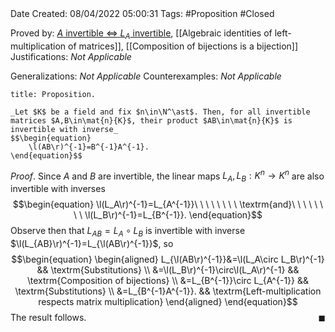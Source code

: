 <br />
<br />

Date Created: 08/04/2022 05:00:31
Tags: #Proposition #Closed

Proved by: [$A$ invertible $\Leftrightarrow$ $L_A$ invertible](Matrix%20invertible%20iff%20left-multiplication%20invertible.md), [[Algebraic identities of left-multiplication of matrices]], [[Composition of bijections is a bijection]]
Justifications: _Not Applicable_

Generalizations: _Not Applicable_
Counterexamples: _Not Applicable_

``` ad-Proposition
title: Proposition.

_Let $K$ be a field and fix $n\in\N^\ast$. Then, for all invertible matrices $A,B\in\mat{n}{K}$, their product $AB\in\mat{n}{K}$ is invertible with inverse_
$$\begin{equation}
    \l(AB\r)^{-1}=B^{-1}A^{-1}.
\end{equation}$$

```

_Proof_. Since $A$ and $B$ are invertible, the linear maps $L_A,L_B:K^n\to K^n$ are also invertible with inverses
$$\begin{equation}
    \l(L_A\r)^{-1}=L_{A^{-1}}\ \ \ \ \ \ \ \ \textrm{and}\ \ \ \ \ \ \ \ \l(L_B\r)^{-1}=L_{B^{-1}}.
\end{equation}$$
Observe then that $L_{AB}=L_A\circ L_B$ is invertible with inverse $\l(L_{AB}\r)^{-1}=L_{\l(AB\r)^{-1}}$, so
$$\begin{equation}
    \begin{aligned}
        L_{\l(AB\r)^{-1}}&=\l(L_A\circ L_B\r)^{-1} && \textrm{Substitutions} \\
        &=\l(L_B\r)^{-1}\circ\l(L_A\r)^{-1} && \textrm{Composition of bijections} \\
        &=L_{B^{-1}}\circ L_{A^{-1}} && \textrm{Substitutions} \\
        &=L_{B^{-1}A^{-1}}. && \textrm{Left-multiplication respects matrix multiplication}
    \end{aligned}
\end{equation}$$
The result follows.<span style="float:right;">$\blacksquare$</span>
